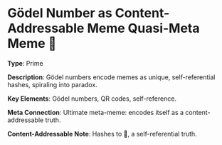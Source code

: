# Gödel Number as Content-Addressable Meme Quasi-Meta Meme 🔢

**Type**: Prime

**Description**: Gödel numbers encode memes as unique, self-referential hashes, spiraling into paradox.

**Key Elements**: Gödel numbers, QR codes, self-reference.

**Meta Connection**: Ultimate meta-meme: encodes itself as a content-addressable truth.

**Content-Addressable Note**: Hashes to 🔢, a self-referential truth.
